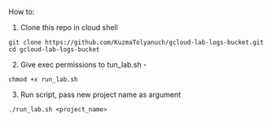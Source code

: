 How to:
1. Clone this repo in cloud shell
  ```
  git clone https://github.com/KuzmaTolyanuch/gcloud-lab-logs-bucket.git
  cd gcloud-lab-logs-bucket
  ```
2. Give exec permissions to tun_lab.sh -
  ```
  chmod +x run_lab.sh
  ```
3. Run script, pass new project name as argument
  ```
  ./run_lab.sh <project_name>
  ```
